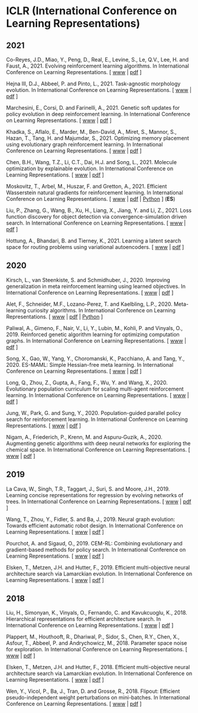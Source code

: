 # ICLR (International Conference on Learning Representations)

## 2021

Co-Reyes, J.D., Miao, Y., Peng, D., Real, E., Levine, S., Le, Q.V., Lee, H. and Faust, A., 2021. Evolving reinforcement learning algorithms. In International Conference on Learning Representations. [ [www](https://openreview.net/forum?id=0XXpJ4OtjW) | [pdf](https://openreview.net/pdf?id=0XXpJ4OtjW) ]

Hejna III, D.J., Abbeel, P. and Pinto, L., 2021. Task-agnostic morphology evolution. In International Conference on Learning Representations. [ [www](https://openreview.net/forum?id=CGQ6ENUMX6) | [pdf](https://openreview.net/pdf?id=CGQ6ENUMX6) ]

Marchesini, E., Corsi, D. and Farinelli, A., 2021. Genetic soft updates for policy evolution in deep reinforcement learning. In International Conference on Learning Representations. [ [www](https://openreview.net/forum?id=TGFO0DbD_pk) | [pdf](https://openreview.net/pdf?id=TGFO0DbD_pk) ]

Khadka, S., Aflalo, E., Marder, M., Ben-David, A., Miret, S., Mannor, S., Hazan, T., Tang, H. and Majumdar, S., 2021. Optimizing memory placement using evolutionary graph reinforcement learning. In International Conference on Learning Representations. [ [www](https://openreview.net/forum?id=-6vS_4Kfz0) | [pdf](https://openreview.net/pdf?id=-6vS_4Kfz0) ]

Chen, B.H., Wang, T.Z., Li, C.T., Dai, H.J. and Song, L., 2021. Molecule optimization by explainable evolution. In International Conference on Learning Representations. [ [www](https://openreview.net/forum?id=jHefDGsorp5) | [pdf](https://openreview.net/pdf?id=jHefDGsorp5) ]

Moskovitz, T., Arbel, M., Huszar, F. and Gretton, A., 2021. Efficient Wasserstein natural gradients for reinforcement learning. In International Conference on Learning Representations. [ [www](https://openreview.net/forum?id=OHgnfSrn2jv) | [pdf](https://openreview.net/pdf?id=OHgnfSrn2jv) | [Python](https://github.com/tedmoskovitz/WNPG) ] (**ES**)

Liu, P., Zhang, G., Wang, B., Xu, H., Liang, X., Jiang, Y. and Li, Z., 2021. Loss function discovery for object detection via convergence-simulation driven search. In International Conference on Learning Representations. [ [www](https://openreview.net/forum?id=5jzlpHvvRk) | [pdf](https://openreview.net/pdf?id=5jzlpHvvRk) ]

Hottung, A., Bhandari, B. and Tierney, K., 2021. Learning a latent search space for routing problems using variational autoencoders. [ [www](https://openreview.net/forum?id=90JprVrJBO) | [pdf](https://openreview.net/pdf?id=90JprVrJBO) ]

## 2020

Kirsch, L., van Steenkiste, S. and Schmidhuber, J., 2020. Improving generalization in meta reinforcement learning using learned objectives. In International Conference on Learning Representations. [ [www](https://openreview.net/forum?id=S1evHerYPr) | [pdf](https://openreview.net/pdf?id=S1evHerYPr) ]

Alet, F., Schneider, M.F., Lozano-Perez, T. and Kaelbling, L.P., 2020. Meta-learning curiosity algorithms. In International Conference on Learning Representations. [ [www](https://openreview.net/forum?id=BygdyxHFDS) | [pdf](https://openreview.net/pdf?id=BygdyxHFDS) | [Python](https://github.com/mfranzs/meta-learning-curiosity-algorithms) ]

Paliwal, A., Gimeno, F., Nair, V., Li, Y., Lubin, M., Kohli, P. and Vinyals, O., 2019. Reinforced genetic algorithm learning for optimizing computation graphs. In International Conference on Learning Representations. [ [www](https://openreview.net/forum?id=rkxDoJBYPB) | [pdf](https://openreview.net/pdf?id=rkxDoJBYPB) ]

Song, X., Gao, W., Yang, Y., Choromanski, K., Pacchiano, A. and Tang, Y., 2020. ES-MAML: Simple Hessian-free meta learning. In International Conference on Learning Representations. [ [www](https://openreview.net/forum?id=S1exA2NtDB) | [pdf](https://openreview.net/pdf?id=S1exA2NtDB) ]

Long, Q., Zhou, Z., Gupta, A., Fang, F., Wu, Y. and Wang, X., 2020. Evolutionary population curriculum for scaling multi-agent reinforcement learning. In International Conference on Learning Representations. [ [www](https://openreview.net/forum?id=SJxbHkrKDH) | [pdf](https://openreview.net/pdf?id=SJxbHkrKDH) ]

Jung, W., Park, G. and Sung, Y., 2020. Population-guided parallel policy search for reinforcement learning. In International Conference on Learning Representations. [ [www](https://openreview.net/forum?id=rJeINp4KwH) | [pdf](https://openreview.net/pdf?id=rJeINp4KwH) ]

Nigam, A., Friederich, P., Krenn, M. and Aspuru-Guzik, A., 2020. Augmenting genetic algorithms with deep neural networks for exploring the chemical space. In International Conference on Learning Representations. [ [www](https://openreview.net/forum?id=H1lmyRNFvr) | [pdf](https://openreview.net/pdf?id=H1lmyRNFvr) ]

## 2019

La Cava, W., Singh, T.R., Taggart, J., Suri, S. and Moore, J.H., 2019. Learning concise representations for regression by evolving networks of trees. In International Conference on Learning Representations. [ [www](https://openreview.net/forum?id=Hke-JhA9Y7) | [pdf](https://openreview.net/pdf?id=Hke-JhA9Y7) ]

Wang, T., Zhou, Y., Fidler, S. and Ba, J., 2019. Neural graph evolution: Towards efficient automatic robot design. In International Conference on Learning Representations. [ [www](https://openreview.net/forum?id=BkgWHnR5tm) | [pdf](https://openreview.net/pdf?id=BkgWHnR5tm) ]

Pourchot, A. and Sigaud, O., 2019. CEM-RL: Combining evolutionary and gradient-based methods for policy search. In International Conference on Learning Representations. [ [www](https://openreview.net/forum?id=BkeU5j0ctQ) | [pdf](https://openreview.net/pdf?id=BkeU5j0ctQ) ]

Elsken, T., Metzen, J.H. and Hutter, F., 2019. Efficient multi-objective neural architecture search via Lamarckian evolution. In International Conference on Learning Representations. [ [www](https://openreview.net/forum?id=ByME42AqK7) | [pdf](https://openreview.net/pdf?id=ByME42AqK7) ]

## 2018

Liu, H., Simonyan, K., Vinyals, O., Fernando, C. and Kavukcuoglu, K., 2018. Hierarchical representations for efficient architecture search. In International Conference on Learning Representations. [ [www](https://openreview.net/forum?id=BJQRKzbA-) | [pdf](https://openreview.net/pdf?id=BJQRKzbA-) ]

Plappert, M., Houthooft, R., Dhariwal, P., Sidor, S., Chen, R.Y., Chen, X., Asfour, T., Abbeel, P. and Andrychowicz, M., 2018. Parameter space noise for exploration. In International Conference on Learning Representations. [ [www](https://openreview.net/forum?id=ByBAl2eAZ) | [pdf](https://openreview.net/pdf?id=ByBAl2eAZ) ]

Elsken, T., Metzen, J.H. and Hutter, F., 2018. Efficient multi-objective neural architecture search via Lamarckian evolution. In International Conference on Learning Representations. [ [www](https://openreview.net/forum?id=ByME42AqK7) | [pdf](https://openreview.net/pdf?id=ByME42AqK7) ]

Wen, Y., Vicol, P., Ba, J., Tran, D. and Grosse, R., 2018. Flipout: Efficient pseudo-independent weight perturbations on mini-batches. In International Conference on Learning Representations. [ [www](https://openreview.net/forum?id=rJNpifWAb) | [pdf](https://openreview.net/pdf?id=rJNpifWAb) ]
